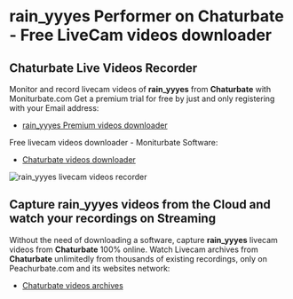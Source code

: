 # rain_yyyes Performer on Chaturbate - Free LiveCam videos downloader

## Chaturbate Live Videos Recorder

Monitor and record livecam videos of **rain_yyyes** from **Chaturbate** with Moniturbate.com
Get a premium trial for free by just and only registering with your Email address:
* [rain_yyyes Premium videos downloader](https://moniturbate.com/request-demo-licence-key.html)

Free livecam videos downloader - Moniturbate Software:
* [Chaturbate videos downloader](https://moniturbate.com/moniturbate-download-software.html)

![rain_yyyes livecam videos recorder](https://peachurnet.com/templates/moniturbate-software.png)


## Capture rain_yyyes videos from the Cloud and watch your recordings on Streaming

Without the need of downloading a software, capture **rain_yyyes** livecam videos from **Chaturbate** 100% online.
Watch Livecam archives from **Chaturbate** unlimitedly from thousands of existing recordings, only on Peachurbate.com and its websites network:
* [Chaturbate videos archives](https://peachurnet.com/)